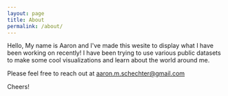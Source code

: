```yaml
---
layout: page
title: About
permalink: /about/
---
```


Hello, My name is Aaron and I've made this wesite to display what I have been working on recently! 
I have been trying to use various public datasets to make some cool visualizations and learn about the world around me.
    
Please feel free to reach out at aaron.m.schechter@gmail.com

Cheers!
